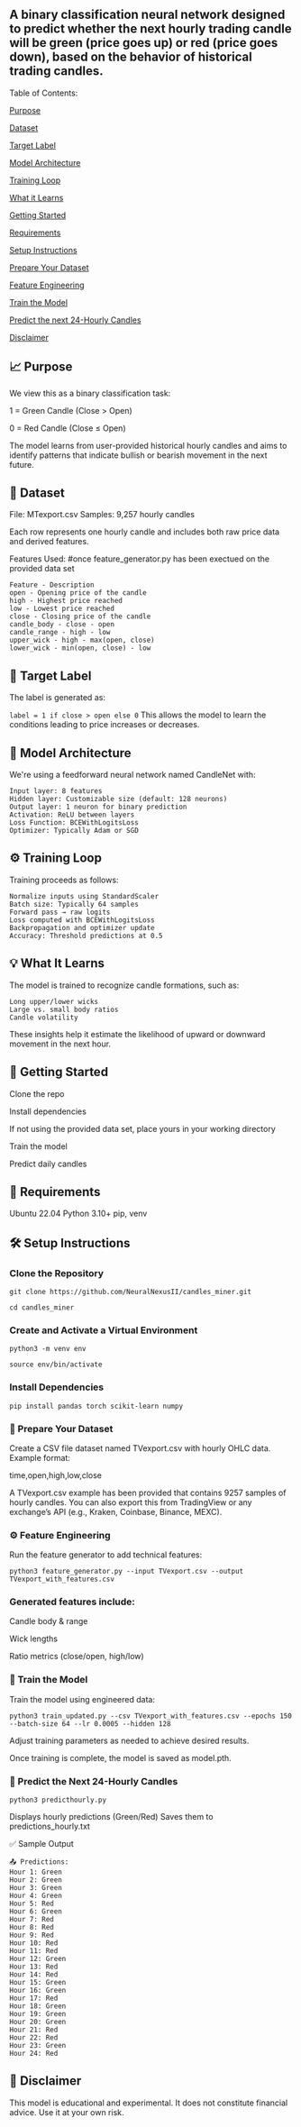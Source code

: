 ## A binary classification neural network designed to predict whether the next hourly trading candle will be green (price goes up) or red (price goes down), based on the behavior of historical trading candles.

Table of Contents:

[Purpose](https://github.com/NeuralNexusII/candles_miner/blob/main/README.md#-problem-statement)

[Dataset](https://github.com/NeuralNexusII/candles_miner/blob/main/README.md#-dataset)

[Target Label](https://github.com/NeuralNexusII/candles_miner/blob/main/README.md#-target-label)

[Model Architecture](https://github.com/NeuralNexusII/candles_miner/blob/main/README.md#-model-architecture)

[Training Loop](https://github.com/NeuralNexusII/candles_miner/blob/main/README.md#%EF%B8%8F-training-loop)

[What it Learns](https://github.com/NeuralNexusII/candles_miner/blob/main/README.md#-what-it-learns)

[Getting Started](https://github.com/NeuralNexusII/candles_miner/blob/main/README.md#-getting-started)

[Requirements](https://github.com/NeuralNexusII/candles_miner/blob/main/README.md#-requirements)

[Setup Instructions](https://github.com/NeuralNexusII/candles_miner/blob/main/README.md#%EF%B8%8F-setup-instructions)

[Prepare Your Dataset](https://github.com/NeuralNexusII/candles_miner/blob/main/README.md#-prepare-your-dataset)

[Feature Engineering](https://github.com/NeuralNexusII/candles_miner/blob/main/README.md#%EF%B8%8F-feature-engineering)

[Train the Model](https://github.com/NeuralNexusII/candles_miner/blob/main/README.md#-train-the-model)

[Predict the next 24-Hourly Candles](https://github.com/NeuralNexusII/candles_miner/blob/main/README.md#-predict-the-next-24-hourly-candles)

[Disclaimer](https://github.com/NeuralNexusII/candles_miner/blob/main/README.md#-disclaimer)

## 📈 Purpose
We view this as a binary classification task:

1 = Green Candle (Close > Open)

0 = Red Candle (Close ≤ Open)

The model learns from user-provided historical hourly candles and aims to identify patterns that indicate bullish or bearish movement in the next future.

## 🔢 Dataset
File: MTexport.csv
Samples: 9,257 hourly candles

Each row represents one hourly candle and includes both raw price data and derived features.

Features Used: #once feature_generator.py has been exectued on the provided data set
```
Feature - Description
open - Opening price of the candle
high - Highest price reached
low - Lowest price reached
close - Closing price of the candle
candle_body - close - open
candle_range - high - low
upper_wick - high - max(open, close)
lower_wick - min(open, close) - low
```
## 🎯 Target Label
The label is generated as:

`
label = 1 if close > open else 0
`
This allows the model to learn the conditions leading to price increases or decreases.

## 🧠 Model Architecture
We're using a feedforward neural network named CandleNet with:
```
Input layer: 8 features
Hidden layer: Customizable size (default: 128 neurons)
Output layer: 1 neuron for binary prediction
Activation: ReLU between layers
Loss Function: BCEWithLogitsLoss
Optimizer: Typically Adam or SGD
```

## ⚙️ Training Loop
Training proceeds as follows:

```
Normalize inputs using StandardScaler
Batch size: Typically 64 samples
Forward pass → raw logits
Loss computed with BCEWithLogitsLoss
Backpropagation and optimizer update
Accuracy: Threshold predictions at 0.5
```

## 💡 What It Learns
The model is trained to recognize candle formations, such as:

```
Long upper/lower wicks
Large vs. small body ratios
Candle volatility
```

These insights help it estimate the likelihood of upward or downward movement in the next hour.

## 🚀 Getting Started
Clone the repo

Install dependencies

If not using the provided data set, place yours in your working directory

Train the model

Predict daily candles



## 🧰 Requirements
Ubuntu 22.04
Python 3.10+
pip, venv

## 🛠️ Setup Instructions
### Clone the Repository

```
git clone https://github.com/NeuralNexusII/candles_miner.git
```
```
cd candles_miner
```

### Create and Activate a Virtual Environment

```
python3 -m venv env
```
```
source env/bin/activate
```

### Install Dependencies

```
pip install pandas torch scikit-learn numpy
```

### 📄 Prepare Your Dataset
Create a CSV file dataset named TVexport.csv with hourly OHLC data. Example format:

time,open,high,low,close

A TVexport.csv example has been provided that contains 9257 samples of hourly candles. You can also export this from TradingView or any exchange’s API (e.g., Kraken, Coinbase, Binance, MEXC).

### ⚙️ Feature Engineering
Run the feature generator to add technical features:

```
python3 feature_generator.py --input TVexport.csv --output TVexport_with_features.csv
```

### Generated features include:
Candle body & range

Wick lengths

Ratio metrics (close/open, high/low)

### 🧠 Train the Model
Train the model using engineered data:

```
python3 train_updated.py --csv TVexport_with_features.csv --epochs 150 --batch-size 64 --lr 0.0005 --hidden 128
```

Adjust training parameters as needed to achieve desired results.

Once training is complete, the model is saved as model.pth.

### 🔮 Predict the Next 24-Hourly Candles

```
python3 predicthourly.py
```
Displays hourly predictions (Green/Red)
Saves them to predictions_hourly.txt

✅ Sample Output

```
📤 Predictions:
Hour 1: Green
Hour 2: Green
Hour 3: Green
Hour 4: Green
Hour 5: Red
Hour 6: Green
Hour 7: Red
Hour 8: Red
Hour 9: Red
Hour 10: Red
Hour 11: Red
Hour 12: Green
Hour 13: Red
Hour 14: Red
Hour 15: Green
Hour 16: Green
Hour 17: Red
Hour 18: Green
Hour 19: Green
Hour 20: Green
Hour 21: Red
Hour 22: Red
Hour 23: Green
Hour 24: Red
```

## 📌 Disclaimer
This model is educational and experimental. It does not constitute financial advice. Use it at your own risk.
